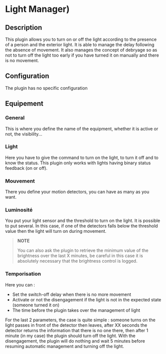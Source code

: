 # Light Manager)

## Description

This plugin allows you to turn on or off the light according to the presence of a person and the exterior light. It is able to manage the delay following the absence of movement. It also manages the concept of debryage so as not to turn off the light too early if you have turned it on manually and there is no movement.

## Configuration

The plugin has no specific configuration

## Equipement

### General

This is where you define the name of the equipment, whether it is active or not, the visibility...

### Light

Here you have to give the command to turn on the light, to turn it off and to know the status. This plugin only works with lights having binary status feedback (on or off).

### Mouvement

There you define your motion detectors, you can have as many as you want.

### Luminosité

You put your light sensor and the threshold to turn on the light. It is possible to put several. In this case, if one of the detectors falls below the threshold value then the light will turn on during movement.

>**NOTE**
>
>You can also ask the plugin to retrieve the minimum value of the brightness over the last X minutes, be careful in this case it is absolutely necessary that the brightness control is logged.

### Temporisation

Here you can :

- Set the switch-off delay when there is no more movement
- Activate or not the disengagement if the light is not in the expected state (someone turned it on)
- The time before the plugin takes over the management of light 

For the last 2 parameters, the case is quite simple : someone turns on the light passes in front of the detector then leaves, after XX seconds the detector returns the information that there is no one there, then after 1 minute (in my case) the plugin should turn off the light. With the disengagement, the plugin will do nothing and wait 5 minutes before resuming automatic management and turning off the light. </p>
